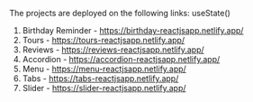 The projects are deployed on the following links:
useState()
01. Birthday Reminder - https://birthday-reactjsapp.netlify.app/
02. Tours - https://tours-reactjsapp.netlify.app/
03. Reviews - https://reviews-reactjsapp.netlify.app/
04. Accordion - https://accordion-reactjsapp.netlify.app/
05. Menu - https://menu-reactjsapp.netlify.app/
06. Tabs - https://tabs-reactjsapp.netlify.app/
07. Slider - https://slider-reactjsapp.netlify.app/
